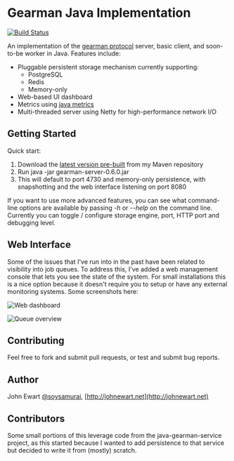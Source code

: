 Gearman Java Implementation
===========================

[![Build
Status](https://travis-ci.org/johnewart/gearman-java.svg)](https://travis-ci.org/johnewart/gearman-java)

An implementation of the [gearman protocol](http://www.gearman.org) server, basic client, and soon-to-be worker in Java. Features include:

* Pluggable persistent storage mechanism currently supporting:
    * PostgreSQL
    * Redis
    * Memory-only
* Web-based UI dashboard
* Metrics using [java metrics](https://github.com/codahale/metrics)
* Multi-threaded server using Netty for high-performance network I/O


Getting Started
---------------

Quick start:

1. Download the [latest version pre-built](http://code.johnewart.net/maven/org/gearman/gearman-server/0.6.0/gearman-server-0.6.0.jar) from my Maven repository 
2. Run java -jar gearman-server-0.6.0.jar 
3. This will default to port 4730 and memory-only persistence, with snapshotting and the web interface listening on port 8080

If you want to use more advanced features, you can see what command-line options are available by passing *-h* or *--help* on the command line. Currently you can toggle / configure storage engine, port, HTTP port and debugging level.


Web Interface
-------------

Some of the issues that I've run into in the past have been related to visibility into job queues. To address this, I've added a web management console that lets you see the state of the system. For small installations this is a nice option because it doesn't require you to setup or have any external monitoring systems. Some screenshots here:

![Web dashboard](https://github.com/johnewart/gearman-java/raw/master/misc/dashboard.jpg)

![Queue overview](https://github.com/johnewart/gearman-java/raw/master/misc/queue.jpg)


Contributing
------------

Feel free to fork and submit pull requests, or test and submit bug reports.

Author
-------

John Ewart [@soysamurai](https://twitter.com/soysamurai), [http://johnewart.net](http://johnewart.net)

Contributors
------------

Some small portions of this leverage code from the java-gearman-service project, as this started because I wanted to add persistence to that service but decided to write it from (mostly) scratch. 
